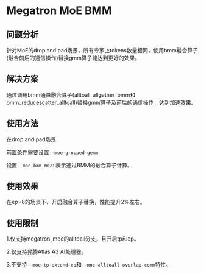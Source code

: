 # Megatron MoE BMM

## 问题分析

针对MoE的drop and pad场景，所有专家上tokens数量相同，使用bmm融合算子(融合前后的通信操作)替换gmm算子能达到更好的效果。

## 解决方案

通过调用bmm通算融合算子(alltoall_allgather_bmm和bmm_reducescatter_alltoall)替换gmm算子及前后的通信操作，达到加速效果。

## 使用方法
在drop and pad场景

前置条件需要设置`--moe-grouped-gemm`

设置`--moe-bmm-mc2`: 表示通过BMM的融合算子计算。

## 使用效果 
在ep=8的场景下，开启融合算子替换，性能提升2%左右。

## 使用限制
1.仅支持megatron_moe的alltoall分支，且开启tp和ep。

2.仅支持昇腾Atlas A3 AI处理器。

3.不支持`--moe-tp-extend-ep`和`--moe-alltoall-overlap-comm`特性。

